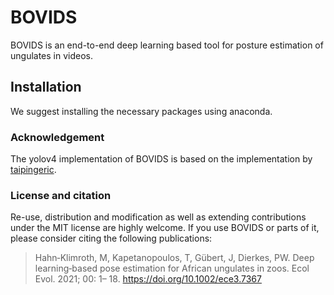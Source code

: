 # BOVIDS
BOVIDS is an end-to-end deep learning based tool for posture estimation of ungulates in videos. 

## Installation
We suggest installing the necessary packages using anaconda.

>
>
>
>


### Acknowledgement
The yolov4 implementation of BOVIDS is based on the implementation by [taipingeric](https://github.com/taipingeric/yolo-v4-tf.keras). 

### License and citation
Re-use, distribution and modification as well as extending contributions under the MIT license are highly welcome. If you use BOVIDS or parts of it, please consider citing the following publications:

>  Hahn‐Klimroth, M, Kapetanopoulos, T, Gübert, J, Dierkes, PW. Deep learning‐based pose estimation for African ungulates in zoos. 
>  Ecol Evol. 2021; 00: 1– 18. https://doi.org/10.1002/ece3.7367 



